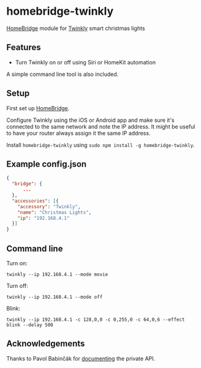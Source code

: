 # homebridge-twinkly

[HomeBridge](http://github.com/nfarina/homebridge) module for [Twinkly](https://www.twinkly.com) smart christmas lights

## Features

- Turn Twinkly on or off using Siri or HomeKit automation

A simple command line tool is also included.

## Setup

First set up [HomeBridge](http://github.com/nfarina/homebridge).

Configure Twinkly using the iOS or Android app and make sure it's connected to the same network and note the IP address. It might be useful to have your router always assign it the same IP address.

Install `homebridge-twinkly` using `sudo npm install -g homebridge-twinkly`.

## Example config.json

```json
{
  "bridge": {
      ...
  },
  "accessories": [{
    "accessory": "Twinkly",
    "name": "Christmas Lights",
    "ip": "192.168.4.1"
  }]
}
```

## Command line

Turn on:
```
twinkly --ip 192.168.4.1 --mode movie
```

Turn off:
```
twinkly --ip 192.168.4.1 --mode off
```

Blink:
```
twinkly --ip 192.168.4.1 -c 128,0,0 -c 0,255,0 -c 64,0,6 --effect blink --delay 500
```

## Acknowledgements

Thanks to Pavol Babinčák for [documenting](https://xled.readthedocs.io/en/latest/) the private API.
